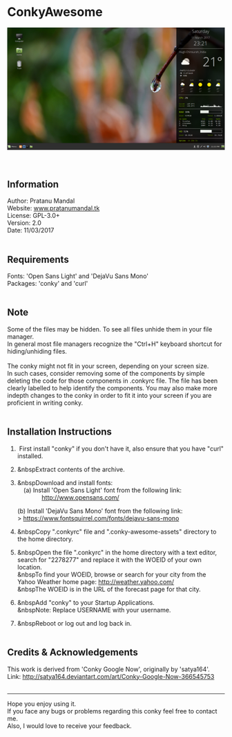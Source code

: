 # ConkyAwesome

![Screenshot 1](./screenshots/screenshot1.png)
<br/><br/><br/>

Information
-----------

Author:    Pratanu Mandal<br/>
Website:   www.pratanumandal.tk<br/>
License:   GPL-3.0+<br/>
Version:   2.0<br/>
Date:      11/03/2017<br/><br/>



Requirements
------------

Fonts:     'Open Sans Light' and 'DejaVu Sans Mono'<br/>
Packages:  'conky' and 'curl'<br/><br/>



Note
----

Some of the files may be hidden. To see all files unhide them in your file manager.<br/>
In general most file managers recognize the "Ctrl+H" keyboard shortcut for hiding/unhiding files.<br/>
<br/>
The conky might not fit in your screen, depending on your screen size.<br/>
In such cases, consider removing some of the components by simple deleting the code for those components in .conkyrc file.
The file has been clearly labelled to help identify the components. You may also make more indepth changes to the conky in order to fit it into your screen if you are proficient in writing conky.<br/><br/>




Installation Instructions
-------------------------

1. &nbsp;First install "conky" if you don't have it, also ensure that you have "curl" installed.<br/>


2. &nbspExtract contents of the archive.<br/>


3. &nbspDownload and install fonts:<br/>
   &emsp;(a) Install 'Open Sans Light' font from the following link:<br/>
   &emsp;&emsp;&emsp;&emsp;http://www.opensans.com/<br/>

    (b) Install 'DejaVu Sans Mono' font from  the following link:<br/>
           > https://www.fontsquirrel.com/fonts/dejavu-sans-mono<br/>


3. &nbspCopy ".conkyrc" file and ".conky-awesome-assets" directory to the home directory.<br/>


4. &nbspOpen the file ".conkyrc" in the home directory with a text editor, search for "2278277" and replace it with the WOEID of your own location.<br/>
   &nbspTo find your WOEID, browse or search for your city from the Yahoo Weather home page:  http://weather.yahoo.com/<br/>
   &nbspThe WOEID is in the URL of the forecast page for that city.<br/>


5. &nbspAdd "conky" to your Startup Applications.<br/>
   &nbspNote: Replace USERNAME with your username.<br/>


6. &nbspReboot or log out and log back in.<br/><br/>



Credits & Acknowledgements
--------------------------

This work is derived from 'Conky Google Now', originally by 'satya164'.<br/>
Link: http://satya164.deviantart.com/art/Conky-Google-Now-366545753<br/><br/>


------------------------------------------------------------------------------

Hope you enjoy using it.<br/>
If you face any bugs or problems regarding this conky feel free to contact me.<br/>
Also, I would love to receive your feedback.<br/>
